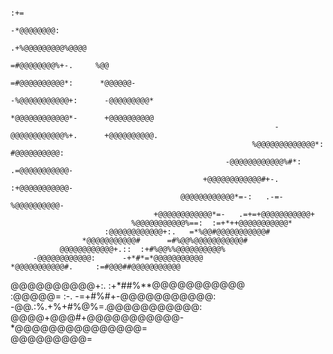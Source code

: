                                                                                                                          
                                                                                                      :+=                
                                                                                                 -*@@@@@@@@:             
                                                                                           .+%@@@@@@@@@%@@@@             
                                                                                      =#@@@@@@@@%+-.     %@@             
                                                                                =#@@@@@@@@@@*:      *@@@@@@-             
                                                                          -%@@@@@@@@@@@+:      -@@@@@@@@@*               
                                                                     *@@@@@@@@@@@@*-      +@@@@@@@@@@                    
                                                               -@@@@@@@@@@@@%+.      +@@@@@@@@@@.                        
                                                          %@@@@@@@@@@@@@*:      #@@@@@@@@@@:                             
                                                    -@@@@@@@@@@@@%#*:    .=@@@@@@@@@@@-                                  
                                               +@@@@@@@@@@@@#+-.    :+@@@@@@@@@@@-                                       
                                          @@@@@@@@@@@@*=-:   .-=-%@@@@@@@@@@-                                            
                                    +@@@@@@@@@@@@*=-   .=+=+@@@@@@@@@@@+                                                 
                               %@@@@@@@@@@@%==:  :=+*++@@@@@@@@@@@*                                                      
                         :@@@@@@@@@@@@+:.   =*%@@#@@@@@@@@@@@#                                                           
                    *@@@@@@@@@@@#      =#%@@%@@@@@@@@@@@#                                                                
               @@@@@@@@@@@@+.::  :+#%@@%%@@@@@@@@@@%                                                                     
         -@@@@@@@@@@@@:      -+*#*=*@@@@@@@@@@@                                                                          
    *@@@@@@@@@@@#.     :=#@@@##@@@@@@@@@@@                                                                               
 @@@@@@@@@@+:.    :+*##%**@@@@@@@@@@@                                                                                    
:@@@@@= :-.  -=+#%#+-@@@@@@@@@@@:                                                                                        
-@@.:%.+%+#%@%=.@@@@@@@@@@@:                                                                                             
 @@@@+@@@#+@@@@@@@@@@@-                                                                                                  
 *@@@@@@@@@@@@@@@=                                                                                                       
   @@@@@@@@@=                                                                                                            
